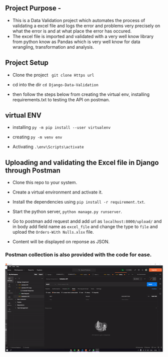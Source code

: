 ## Project Purpose - 
- This is a Data Validation project which automates the process of validating a excel file and logs the error and problems very precisely on what the error is and at what place the error has occured.
- The excel file is imported and validated with a very well know library from python know as Pandas which is very well know for data wrangling, transformation and analysis.

## Project Setup
- Clone the project ` git clone Https url`

- cd into the dir `cd Django-Data-Validation`

- then follow the steps below from creating the virtual env, installing requirements.txt to testing the API on postman. 


## virtual ENV 

- installing `py -m pip install --user virtualenv`

- creating `py -m venv env`

- Activating `.\env\Scripts\activate`

## Uploading and validating the Excel file in Django through Postman

- Clone this repo to your system.

- Create a virtual environment and activate it.

- Install the dependencies using `pip install -r requirement.txt`.

- Start the python server, `python manage.py runserver`.

- Go to postman add request andd add url as `localhost:8000/upload/` and in body add field name as `excel_file` and change the type to `file` and upload the `Orders-With Nulls.xlsx` file.

- Content will be displayed on reponse as JSON.

### Postman collection is also provided with the code for ease.
![working](https://github.com/pratik-codes/Django-Data-Validation/blob/master/postman.gif)

